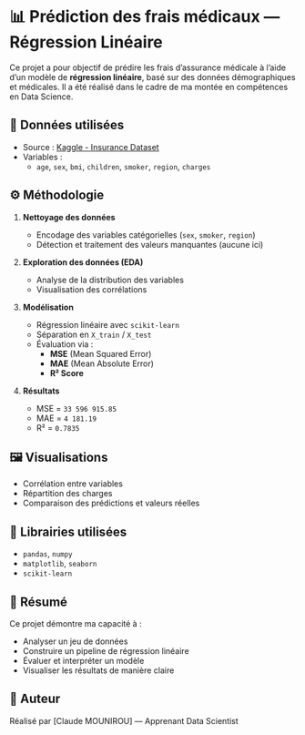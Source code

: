 # 📊 Prédiction des frais médicaux — Régression Linéaire

Ce projet a pour objectif de prédire les frais d’assurance médicale à l’aide d’un modèle de **régression linéaire**, basé sur des données démographiques et médicales. Il a été réalisé dans le cadre de ma montée en compétences en Data Science.

## 📁 Données utilisées

- Source : [Kaggle - Insurance Dataset](https://www.kaggle.com/datasets/mirichoi0218/insurance)
- Variables :
  - `age`, `sex`, `bmi`, `children`, `smoker`, `region`, `charges`

## ⚙️ Méthodologie

1. **Nettoyage des données**
   - Encodage des variables catégorielles (`sex`, `smoker`, `region`)
   - Détection et traitement des valeurs manquantes (aucune ici)

2. **Exploration des données (EDA)**
   - Analyse de la distribution des variables
   - Visualisation des corrélations

3. **Modélisation**
   - Régression linéaire avec `scikit-learn`
   - Séparation en `X_train` / `X_test`
   - Évaluation via :
     - **MSE** (Mean Squared Error)
     - **MAE** (Mean Absolute Error)
     - **R² Score**

4. **Résultats**
   - MSE = `33 596 915.85`
   - MAE = `4 181.19`
   - R² = `0.7835`

## 🖼️ Visualisations
- Corrélation entre variables
- Répartition des charges
- Comparaison des prédictions et valeurs réelles

## 🧰 Librairies utilisées
- `pandas`, `numpy`
- `matplotlib`, `seaborn`
- `scikit-learn`

## 🚀 Résumé
Ce projet démontre ma capacité à :
- Analyser un jeu de données
- Construire un pipeline de régression linéaire
- Évaluer et interpréter un modèle
- Visualiser les résultats de manière claire

## 🧠 Auteur
Réalisé par [Claude MOUNIROU] — Apprenant Data Scientist
